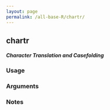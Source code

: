 ```yaml
---
layout: page
permalink: /all-base-R/chartr/
---
```


## __chartr__

#### _Character Translation and Casefolding_

### Usage

### Arguments

### Notes
